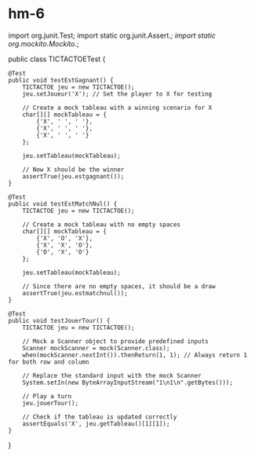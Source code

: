 # hm-6
import org.junit.Test;
import static org.junit.Assert.*;
import static org.mockito.Mockito.*;

public class TICTACTOETest {

    @Test
    public void testEstGagnant() {
        TICTACTOE jeu = new TICTACTOE();
        jeu.setJoueur('X'); // Set the player to X for testing

        // Create a mock tableau with a winning scenario for X
        char[][] mockTableau = {
            {'X', ' ', ' '},
            {'X', ' ', ' '},
            {'X', ' ', ' '}
        };

        jeu.setTableau(mockTableau);

        // Now X should be the winner
        assertTrue(jeu.estgagnant());
    }

    @Test
    public void testEstMatchNul() {
        TICTACTOE jeu = new TICTACTOE();

        // Create a mock tableau with no empty spaces
        char[][] mockTableau = {
            {'X', 'O', 'X'},
            {'X', 'X', 'O'},
            {'O', 'X', 'O'}
        };

        jeu.setTableau(mockTableau);

        // Since there are no empty spaces, it should be a draw
        assertTrue(jeu.estmatchnul());
    }

    @Test
    public void testJouerTour() {
        TICTACTOE jeu = new TICTACTOE();

        // Mock a Scanner object to provide predefined inputs
        Scanner mockScanner = mock(Scanner.class);
        when(mockScanner.nextInt()).thenReturn(1, 1); // Always return 1 for both row and column

        // Replace the standard input with the mock Scanner
        System.setIn(new ByteArrayInputStream("1\n1\n".getBytes()));

        // Play a turn
        jeu.jouerTour();

        // Check if the tableau is updated correctly
        assertEquals('X', jeu.getTableau()[1][1]);
    }
}
